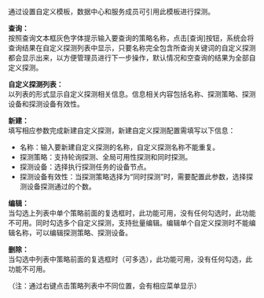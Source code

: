 通过设置自定义模板，数据中心和服务成员可引用此模板进行探测。

**查询：**  
按照查询文本框灰色字体提示输入要查询的策略名称，点击[查询]按钮，系统会将查询结果在自定义探测列表中显示，只要名称完全包含所查询关键词的自定义探测都会显示出来，以方便管理员进行下一步操作，默认情况和空查询的结果为全部自定义探测。

**自定义探测列表：**  
以列表的形式显示自定义探测相关信息。信息相关内容包括名称、探测策略、探测设备和探测设备有效性。

**新建：**  
填写相应参数完成新建自定义探测，新建自定义探测配置需填写以下信息：
- 名称：输入要新建自定义探测的名称，自定义探测名称不能重复。
- 探测策略：支持轮询探测、全局可用性探测和同时探测。
- 探测设备：选择执行探测任务的设备节点。
- 探测设备有效性：当探测策略选择为“同时探测”时，需要配置此参数，选择探测设备探测通过的个数。

**编辑：**  
当勾选上列表中单个策略前面的复选框时，此功能可用，没有任何勾选时，此功能不可用。同时勾选多个自定义探测，支持批量编辑。编辑单个自定义探测时不能编辑名称，可以编辑探测策略、探测设备。

**删除：**  
当勾选中列表中策略前面的复选框时（可多选），此功能可用，没有任何勾选，此功能不可用。

（注：通过右键点击策略列表中不同位置，会有相应菜单显示）
